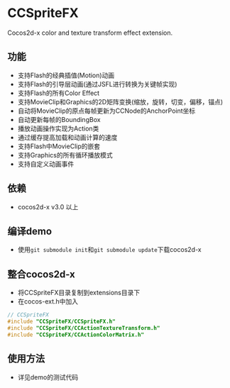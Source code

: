 CCSpriteFX
====================

Cocos2d-x color and texture transform effect extension.


功能
-------------------
   * 支持Flash的经典插值(Motion)动画
   * 支持Flash的引导层动画(通过JSFL进行转换为关键帧实现)
   * 支持Flash的所有Color Effect
   * 支持MovieClip和Graphics的2D矩阵变换(缩放，旋转，切变，偏移，锚点)
   * 自动将MovieClip的原点每帧更新为CCNode的AnchorPoint坐标
   * 自动更新每帧的BoundingBox
   * 播放动画操作实现为Action类
   * 通过缓存提高加载和动画计算的速度
   * 支持Flash中MovieClip的嵌套
   * 支持Graphics的所有循环播放模式
   * 支持自定义动画事件


依赖
-------------------
   * cocos2d-x v3.0 以上


编译demo
------------------
   * 使用`git submodule init`和`git submodule update`下载cocos2d-x


整合cocos2d-x
-----------------
   * 将CCSpriteFX目录复制到extensions目录下
   * 在cocos-ext.h中加入
   
```c++
// CCSpriteFX
#include "CCSpriteFX/CCSpriteFX.h"
#include "CCSpriteFX/CCActionTextureTransform.h"
#include "CCSpriteFX/CCActionColorMatrix.h"
```


使用方法
-----------------
   * 详见demo的测试代码

